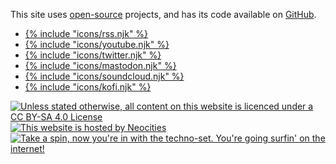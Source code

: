This site uses [open-source](/open-source) projects, and has its code available on [GitHub](https://github.com/PersonMeetup/personmeetup-web).

<ul class="social" role="list" aria-label="Social links">
	<li><a href="/feeds/">{% include "icons/rss.njk" %}</a></li>
	<li><a href="https://www.youtube.com/c/PersonMeetupp">{% include "icons/youtube.njk" %}</a></li>
	<li><a href="https://twitter.com/PersonMeetup">{% include "icons/twitter.njk" %}</a></li>
	<li><a rel="me" href="https://mstdn.ca/@personmeetup">{% include "icons/mastodon.njk" %}</a></li>
	<li><a href="https://soundcloud.com/personmeetup">{% include "icons/soundcloud.njk" %}</a></li>
	<li><a href="https://ko-fi.com/personmeetup">{% include "icons/kofi.njk" %}</a></li>
</ul>

<div class="social"><a rel="license external" href="http://creativecommons.org/licenses/by-sa/4.0/"><img title="Unless stated otherwise, all content on this website is licenced under a CC BY-SA 4.0 License" src="/assets/cc-bysa.png"></a> <a rel="external" href="https://neocities.org/"><img src="/assets/neocities.gif" title="This website is hosted by Neocities"></a> <a href="/links/"><img src="/assets/retro.gif" title="Take a spin, now you're in with the techno-set. You're going surfin' on the internet!" class="squished"></a>
